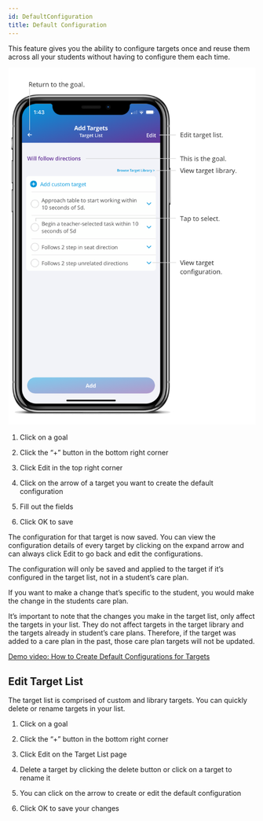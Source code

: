 ```yaml
---
id: DefaultConfiguration
title: Default Configuration
---
```

This feature gives you the ability to configure targets once and reuse them across all your students without having to configure them each time. 

<img src="../../src/img/TargetList.png" width="650">

1. Click on a goal 

2. Click the “+” button in the bottom right corner 

3. Click Edit in the top right corner 

4. Click on the arrow of a target you want to create the default configuration 

5. Fill out the fields 

6. Click OK to save  

The configuration for that target is now saved. You can view the configuration details of every target by clicking on the expand arrow and can always click Edit to go back and edit the configurations.  

The configuration will only be saved and applied to the target if it’s configured in the target list, not in a student’s care plan.  

If you want to make a change that’s specific to the student, you would make the change in the students care plan.  

It’s important to note that the changes you make in the target list, only affect the targets in your list. They do not affect targets in the target library and the targets already in student’s care plans. Therefore, if the target was added to a care plan in the past, those care plan targets will not be updated.  

[Demo video: How to Create Default Configurations for Targets](https://youtu.be/4faN4a3Ar8U "Title")

## Edit Target List 

The target list is comprised of custom and library targets. You can quickly delete or rename targets in your list.  

1. Click on a goal 

2. Click the “+” button in the bottom right corner 

3. Click Edit on the Target List page 

4. Delete a target by clicking the delete button or click on a target to rename it 

5. You can click on the arrow to create or edit the default configuration 

6. Click OK to save your changes